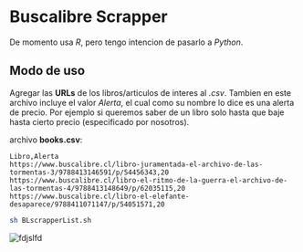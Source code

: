 # Buscalibre Scrapper

De momento usa *R*, pero tengo intencion de pasarlo a *Python*.

## Modo de uso

Agregar las **URLs** de los libros/articulos de interes al *.csv*. Tambien en este archivo incluye el valor *Alerta*, el cual como su nombre lo dice es una alerta de precio. Por ejemplo si queremos saber de un libro solo hasta que baje hasta cierto precio (especificado por nosotros).

archivo **books.csv**:
```
Libro,Alerta
https://www.buscalibre.cl/libro-juramentada-el-archivo-de-las-tormentas-3/9788413146591/p/54456343,20
https://www.buscalibre.cl/libro-el-ritmo-de-la-guerra-el-archivo-de-las-tormentas-4/9788413148649/p/62035115,20
https://www.buscalibre.cl/libro-el-elefante-desaparece/9788411071147/p/54051571,20
```

```sh
sh BLscrapperList.sh
```

![fdjslfd](https://github.com/user-attachments/assets/279d29f8-68c7-41ec-9e0e-65385a3e33ff)
